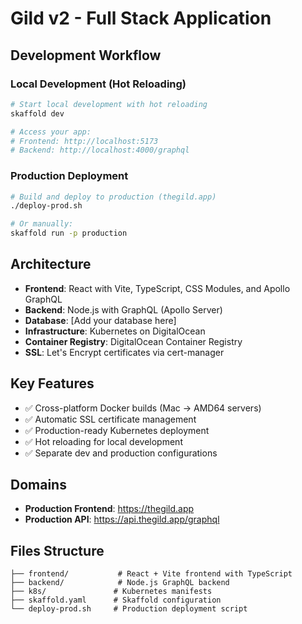 # Gild v2 - Full Stack Application

## Development Workflow

### Local Development (Hot Reloading)
```bash
# Start local development with hot reloading
skaffold dev

# Access your app:
# Frontend: http://localhost:5173
# Backend: http://localhost:4000/graphql
```

### Production Deployment
```bash
# Build and deploy to production (thegild.app)
./deploy-prod.sh

# Or manually:
skaffold run -p production
```

## Architecture

- **Frontend**: React with Vite, TypeScript, CSS Modules, and Apollo GraphQL
- **Backend**: Node.js with GraphQL (Apollo Server)
- **Database**: [Add your database here]
- **Infrastructure**: Kubernetes on DigitalOcean
- **Container Registry**: DigitalOcean Container Registry
- **SSL**: Let's Encrypt certificates via cert-manager

## Key Features

- ✅ Cross-platform Docker builds (Mac → AMD64 servers)
- ✅ Automatic SSL certificate management
- ✅ Production-ready Kubernetes deployment
- ✅ Hot reloading for local development
- ✅ Separate dev and production configurations

## Domains

- **Production Frontend**: https://thegild.app
- **Production API**: https://api.thegild.app/graphql

## Files Structure

```
├── frontend/           # React + Vite frontend with TypeScript
├── backend/            # Node.js GraphQL backend
├── k8s/               # Kubernetes manifests
├── skaffold.yaml      # Skaffold configuration
└── deploy-prod.sh     # Production deployment script
```